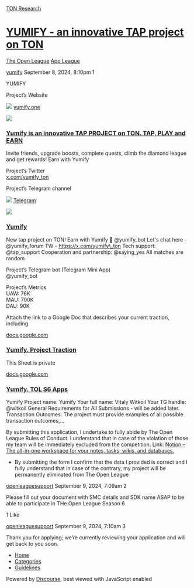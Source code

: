 [TON Research](/)

# [YUMIFY - an innovative TAP project on TON](/t/yumify-an-innovative-tap-project-on-ton/32648)

[The Open League](/c/the-open-league/app-leaderboard/58)  [App League](/c/the-open-league/app-leaderboard/58) 

    

[yumify](https://tonresear.ch/u/yumify)   September 8, 2024, 8:10pm  1

YUMIFY

Project’s Website

![](https://tonresear.ch/uploads/default/original/3X/8/d/8db66b96f1a1fc722dd30958b0913d547a914ec8.png) [yumify.one](https://yumify.one/)

![](https://tonresear.ch/uploads/default/optimized/3X/3/8/386627ad1c1ccc55b38a2f0412e701a7ebe607bb_2_690x388.jpeg)

### [Yumify is an innovative TAP PROJECT on TON. TAP, PLAY and EARN](https://yumify.one/)

Invite friends, upgrade boosts, complete quests, climb the diamond league and get rewards! Earn with Yumify

Project’s Twitter  
[x.com/yumify\_ton](http://x.com/yumify_ton)

Project’s Telegram channel

![](https://telegram.org/img/website_icon.svg?4) [Telegram](https://t.me/yumify)

![](https://tonresear.ch/uploads/default/original/3X/2/8/28d2b4ebd88c7859d03c782b6e28bd0caef30b50.jpeg)

### [Yumify](https://t.me/yumify)

New tap project on TON! Earn with Yumify 💸 @yumify\_bot Let's chat here - @yumify\_forum TW - https://x.com/yumify\_ton Tech support: @tap\_support Cooperation and partnership: @saying\_yes All matches are random

Project’s Telegram bot (Telegram Mini App)  
@yumify\_bot

Project’s Metrics  
UAW: 76K  
MAU: 700K  
DAU: 90K

Attach the link to a Google Doc that describes your current traction, including

[docs.google.com](https://docs.google.com/spreadsheets/d/134PFvaX1DFcLUxxZ8nH6dk3yez7iEJ2xN2uMFbh8LZc/edit?gid=0#gid=0)

[](https://docs.google.com/spreadsheets/d/134PFvaX1DFcLUxxZ8nH6dk3yez7iEJ2xN2uMFbh8LZc/edit?gid=0#gid=0)

### [Yumify. Project Traction](https://docs.google.com/spreadsheets/d/134PFvaX1DFcLUxxZ8nH6dk3yez7iEJ2xN2uMFbh8LZc/edit?gid=0#gid=0)

This Sheet is private

[docs.google.com](https://docs.google.com/document/d/14lXzg5XrELsCsurgowTAOuHFw2s5ISVAdHu6bLX4Gk0/edit)

[](https://docs.google.com/document/d/14lXzg5XrELsCsurgowTAOuHFw2s5ISVAdHu6bLX4Gk0/edit)

### [Yumify. TOL S6 Apps](https://docs.google.com/document/d/14lXzg5XrELsCsurgowTAOuHFw2s5ISVAdHu6bLX4Gk0/edit)

Yumify Project name: Yumify Your full name: Vitaly Witkoil Your TG handle: @witkoil General Requirements for All Submissions - will be added later. Transaction Outcomes: The project must provide examples of all possible transaction outcomes,...

By submitting this application, I undertake to fully abide by The Open League Rules of Conduct. I understand that in case of the violation of those my team will be immediately excluded from the competition. Link: [Notion – The all-in-one workspace for your notes, tasks, wikis, and databases.](https://ton-org.notion.site/The-Open-League-Rules-of-Conduct-04f4a0fedf1a401687075f5efd83de68)

*   By submitting the form I confirm that the data I provided is correct and I fully understand that in case of the contrary, my project will be permanently eliminated from The Open League

 

[openleaguesupport](https://tonresear.ch/u/openleaguesupport) September 9, 2024, 7:09am  2

Please fill out your document with SMC details and SDK name ASAP to be able to participate in THe Open League Season 6

  1 Like

[openleaguesupport](https://tonresear.ch/u/openleaguesupport) September 9, 2024, 7:10am  3

Thank you for applying; we’re currently reviewing your application and will get back to you soon.

 

*   [Home](/)
*   [Categories](/categories)
*   [Guidelines](/guidelines)

Powered by [Discourse](https://www.discourse.org), best viewed with JavaScript enabled